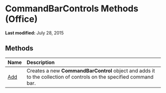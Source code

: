 
# CommandBarControls Methods (Office)

 **Last modified:** July 28, 2015


## Methods



|**Name**|**Description**|
|:-----|:-----|
| [Add](53e2b0b9-b11a-bf52-a1a3-523aae2c35d8.md)|Creates a new  **CommandBarControl** object and adds it to the collection of controls on the specified command bar.|
